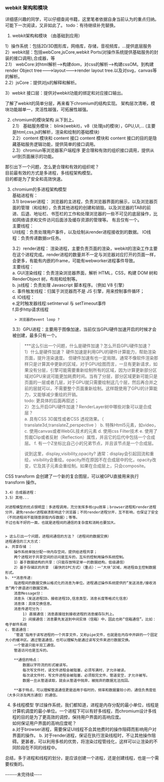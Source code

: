 ### webkit 架构和模块
详细感兴趣的同学，可以仔细查阅书籍，这里笔者依据自身当前认为的重点归纳。可能下一次阅读，又非如此了。
todo：有待继续补充替换。

1. webkit架构和模块  （由基础到应用）

1）操作系统：包括2D/3D图形库，网络库，存储，音视频库，...提供底层服务   
2）webkit层：包括webCore,jsCore,webkit Ports(对操作系统提供基础服务的封装的接口调用),合成器，等   
   2.1） webCore:对html解析-->构建dom，对css的解析-->构建cssOM。到构建render Object tree--->layout--->render layout tree.以及对svg，canvas等的解析。  
    2.2）jsCore：提供对js的解释和解析。
    
3）webkit 接口层：提供对webkit功能的绑定和对应接口输出。


了解了webkit的简单分层，再来看下chromium的结构实现。
架构层次清晰，模块功能越单一，灵活性越强，可拓展性越强。

2. chromium的模块架构
    从下到上。   
    2.1） 基础服务模块：
    blink(webkit)，v8（处理js的模块），GPU,UI,...
    (主要是html,css,js的解析，渲染和绘制的基础模块)  
    2.2）content 模块和 content 接口
    content 模块和 content 接口的目的是隐藏基础服务逻辑功能，提供简单的接口调用。   
    2.3）chromiun等浏览器客户端程序
        更合理和有效的组织接口调用，提供从url到页面展示的功能。

那引出下一个问题，怎么更合理和有效的组织呢？  
目前最有效的方式是多进程，多线程架构模型。  
目的都是为了安全和高效快速。  

3. chromium的多进程架构模型  
    基础进程有：  
    3.1) browser进程：
    浏览器的主进程，负责浏览器界面的展示，以及浏览器页面的管理（和绘制），负责其他进程的创建和销毁。以及浏览器的TAB的前进、后退、地址栏、书签栏的工作和处理浏览器的一些不可见的底层操作，比如网络请求和文件访问后面涉及缓存资源的管理等。 有且仅有一个。    
        主要线程：   
            UI线程：负责处理用户事件，以及绘制从render进程接收到的数据。
            IO线程：负责传递数据or任务。

    3.2）render进程： 渲染进程，主要负责页面的渲染，webkit的渲染工作主要在这个进程完成。render进程的数量并不一定与浏览器对应打开的页面一样，会更多，有能有内嵌的iframe，可能有webworker进程事件导致。   
        主要线程：   
            a. GUI渲染线程：负责渲染浏览器界面，解析 HTML，CSS，构建 DOM 树和 RenderObject 树，布局和绘制等。    
            b. js线程：负责处理 Javascript 脚本程序。（例如 V8 引擎）  
            c. 事件触发线程：归属于浏览器而不是 JS 引擎，用来控制事件循环；  
            d. IO线程：   
            e.定时触发器线程:setInterval 与 setTimeout事件  
            f.异步http请求线程   

        > 浏览器的event loop ?

    3.3）GPU进程：主要用于图像加速，当前仅当GPU硬件加速开启的时候才会被创建，最多只有一个。

    >***这么引出一个问题，什么是硬件加速？怎么开启GPU硬件加速？  
        1）什么是硬件加速？
        硬件加速是利用GPU的硬件计算能力，帮助渲染页面，提升渲染速度。
        但硬件加速有也一定局限。通常不像软件渲染那样只是计算其中更新的区域，对于GPU绘图而言，一旦有更新请求，如果没有分层，引擎可能需要重新绘制所有的区域，因为计算更新部分区域对GPU来说可能更加耗费时间。当有了分层，部分区域更新可能只是页面的一层或者几层，对于GPU就只需要绘制这几个层，然后再合并之前的层就可以，不需要整个页面重新绘制。这样既使用了GPU的计算能力，又能够减少重绘的开销。   
        todo:  更具体的后面再叙述；  
        2）怎么开启GPU硬件加速？RenderLayer树中哪些对象可以是合成层？  
         a. 具有CSS 3D属性或者CSS 透视效果。（ translate3d,translateZ,perspective  ）
         b. 特殊Html5元素，如video，
         c. 使用canvas或者WebGL技术的元素
         d. 使用css Filter技术
         e. 使用了剪裁Clip或者反射（Reflection）属性，并且它的后代中包括一个合成层。
         f. 有一个Z坐标比自己小的兄弟节点，并且该节点是一个合成层。   
    
    > 说到这里，display,visibility,opacity?
    通常：display会引起回流和重绘，visibility会重绘。opacity所在原因不在合成层中的化，opacity改变，它及其子元素会重绘制。如果在合成层上，只会composite。



   
        

CSS transform 会创建了一个新的复合图层，可以被GPU直接用来执行 transform 操作。


    3.4）合成器进程：
    3.5）其他...

    对进程模型的优点很明显：多进程调用，充分发挥多核cpu效率；browser进程和render进程分开，避免render进程崩溃影响这个浏览器；不同render进程分开，互不影响，也保证了安全（不同进程间不能随意获取内存数据）；等等。
    不过也有不好的一面，也就是进程间的通信的复杂度和消耗也要加大。


    > 这么引出一个问题，进程间通信的方法？（进程间的数据交换）
    进程通信的三大方式：  
    a. 共享存储 ： 
        操作系统单独分配一块内存空间，提供给进程共享；  
        两个进程对于共享空间的访问是互斥的，互斥的控制用操作系统控制。
        1）基于数据结构的共享：（只能存放特定单一的数据结构，低级通信）
        2）基于存储区的共享 （最快的IPC方式）（重点）：一‘大块’区域，用进程自主控制数据形式。  
    b. **消息传递:  
        指进程间的数据交换以格式化的消息为单位。进程通过操作系统提供的“发送消息/接收消息”两个原语进行数据交换。  
        消息Message分：    
        消息头（发送进程ID，接收进程ID,信息类型，消息长度等格式化信息） 
        消息体：具体交换信息。   
        消息传递可分为：
            1) 直接通信：消息直接挂到接收进程的消息缓存队列上。
            2）间接通信：消息要先发送到中间实体（信箱）中，因此也称“信箱通信”。比如：电子邮件系统   
    c. 管道通信：  
        ‘管道’指用于读写进程的一个共享文件，又称pipe文件，也就是在内存中开辟的一个固定大小的缓冲区。通过管道通信，也可以理解为是通过读写文件来进行数据交换。  
        一个管道只能半双工通信。  
        管道访问也是互斥的。  

        **通信的特点：  
            数据以字符流的形式被读写。  
            每次写文件时，读文件进程会被阻塞，必须写满时，才允许被读。
            每次读文件时，写文件进程会被阻塞，必须取完文件，管道变空，才允许被写。
            数据一旦从管道读取，就会从管道中抛弃，被抛弃的数据无法找回。

        **基于特点，可以理解管道通信更是适用于临时的，频率和数据量较小的，通信负责度低（大多只涉及两方通信）的通信。

   

4. 多线程模型
    学过操作系统，我们都知道，进程是内存分配的最小单位，线程是计算机调度的最小单位。一个进程下可以有好多线程，而chromium设计多线程的目的是为了更高效的调控，保持用户界面的高响应度。   
    如何保证用户界面的高响应度呢？   
    a.对于browser进程，需要保证UI线程不会其他费时的操作阻碍而影响用户对界面的操作。
    b. 对于render进程，保证在执行渲染线程时，不让其他操作阻碍。更甚者，可以利用多核的优势，将渲染过程管线化，这样可以让渲染的不同阶段在不同的线程中。


总结，多于进程和线程的划分，是应该创建一个进程，还是创建线程，也是一个需要权衡的。

------未完待续----